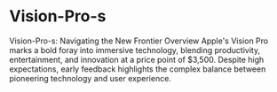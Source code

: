 # Vision-Pro-s

Vision-Pro-s: Navigating the New Frontier
Overview
Apple's Vision Pro marks a bold foray into immersive technology, blending productivity, entertainment, and innovation at a price point of $3,500.
Despite high expectations, early feedback highlights the complex balance between pioneering technology and user experience.
